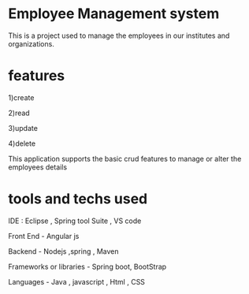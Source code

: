 # Employee Management system

This is a project  used to manage the employees in our institutes and organizations.

# features

1)create

2)read

3)update

4)delete

This application supports the basic crud features to manage or alter the employees details

# tools and techs used

IDE : Eclipse , Spring tool Suite , VS code

Front End - Angular js

Backend - Nodejs ,spring , Maven

Frameworks or libraries - Spring boot, BootStrap 

Languages - Java , javascript , Html , CSS 
